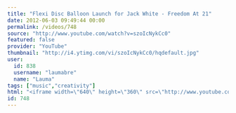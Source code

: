 ```yaml
---
title: "Flexi Disc Balloon Launch for Jack White - Freedom At 21"
date: 2012-06-03 09:49:44 00:00
permalink: /videos/748
source: "http://www.youtube.com/watch?v=szoIcNykCc0"
featured: false
provider: "YouTube"
thumbnail: "http://i4.ytimg.com/vi/szoIcNykCc0/hqdefault.jpg"
user:
  id: 838
  username: "laumabre"
  name: "Lauma"
tags: ["music","creativity"]
html: "<iframe width=\"640\" height=\"360\" src=\"http://www.youtube.com/embed/szoIcNykCc0?wmode=transparent&fs=1&feature=oembed\" frameborder=\"0\" allowfullscreen></iframe>"
id: 748
---
```


